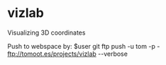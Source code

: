 # vizlab
Visualizing 3D coordinates 

Push to webspace by: 
$user git ftp push -u tom -p - ftp://tomoot.es/projects/vizlab --verbose
